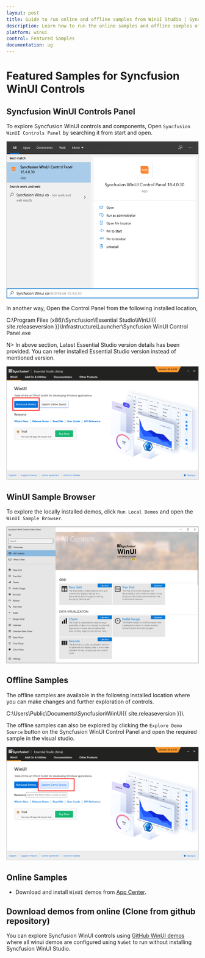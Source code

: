 ```yaml
---
layout: post
title: Guide to run online and offline samples from WinUI Studio | Syncfusion
description: Learn how to run the online samples and offline samples of Syncfusion Essential Studio WinUI controls and components.
platform: winui
control: Featured Samples
documentation: ug
---
```


# Featured Samples for Syncfusion WinUI Controls

## Syncfusion WinUI Controls Panel

To explore Syncfusion WinUI controls and components, Open `Syncfusion WinUI Controls Panel` by searching it from start and open. 

![WinUI Control Panel Search](Guide-to-run-the-samples-images/winui-control-panel-search.png)

In another way, Open the Control Panel from the following installed location,

C:\Program Files (x86)\Syncfusion\Essential Studio\WinUI\{{ site.releaseversion }}\Infrastructure\Launcher\Syncfusion WinUI Control Panel.exe 

N> In above section, Latest Essential Studio version details has been provided. You can refer installed Essential Studio version instead of mentioned version.

![Syncfusion WinUI Controls Panel](Guide-to-run-the-samples-images/syncfusion-winui-control-panel.png)

## WinUI Sample Browser

To explore the locally installed demos, click `Run Local Demos` and open the `WinUI Sample Browser`.

![Syncfusion WinUI Sample Browser](Guide-to-run-the-samples-images/syncfusion-winui-sample-browser.png)

## Offline Samples

The offline samples are available in the following installed location where you can make changes and further exploration of controls.

C:\Users\Public\Documents\Syncfusion\WinUI\{{ site.releaseversion }}\

The offline samples can also be explored by clicking the `Explore Demo Source` button on the Syncfusion WinUI Control Panel and open the required sample in the visual studio.


![Exploring Syncfusion WinUI Samples from Syncfusion WinUI Sample Browser](Guide-to-run-the-samples-images/exploring-syncfusion-winui-samples-from-sb.png)

## Online Samples

* Download and install `WinUI` demos from [App Center](https://install.appcenter.ms/orgs/syncfusion-demos/apps/wpf-demos/distribution_groups/release).

## Download demos from online (Clone from github repository)

You can explore Syncfusion WinUI controls using [GitHub WinUI demos](https://github.com/syncfusion/winui-demos) where all winui demos are configured using `NuGet` to run without installing Syncfusion WinUI Studio.